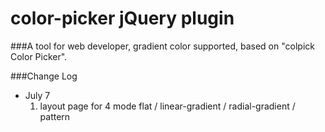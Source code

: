 # color-picker jQuery plugin 
###A tool for web developer, gradient color supported, based on "colpick Color Picker".

###Change Log
 * July 7
    1. layout page for 4 mode flat / linear-gradient / radial-gradient / pattern


